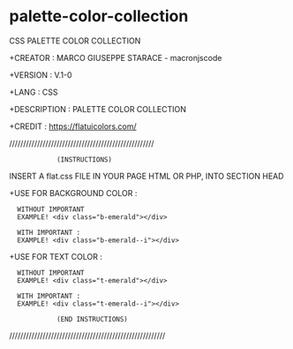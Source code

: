 # palette-color-collection

CSS PALETTE COLOR COLLECTION


+CREATOR : MARCO GIUSEPPE STARACE - macronjscode

+VERSION : V.1-0

+LANG : CSS

+DESCRIPTION : PALETTE COLOR COLLECTION

+CREDIT : https://flatuicolors.com/

////////////////////////////////////////////////////
                
                (INSTRUCTIONS)
                
INSERT A flat.css FILE IN YOUR PAGE HTML OR PHP, INTO SECTION HEAD

+USE FOR BACKGROUND COLOR :  

      WITHOUT IMPORTANT 
      EXAMPLE! <div class="b-emerald"></div>

      WITH IMPORTANT :
      EXAMPLE! <div class="b-emerald--i"></div>
      
+USE FOR TEXT COLOR :

      WITHOUT IMPORTANT 
      EXAMPLE! <div class="t-emerald"></div>

      WITH IMPORTANT :
      EXAMPLE! <div class="t-emerald--i"></div>
      
                (END INSTRUCTIONS)
                
////////////////////////////////////////////////////////

